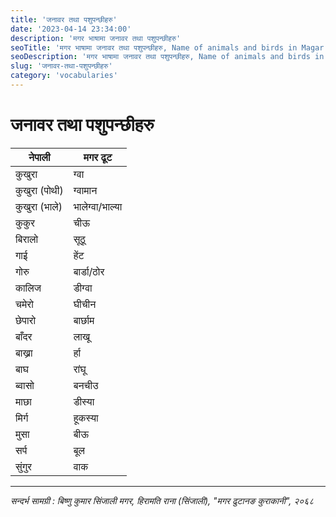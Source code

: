 ```yaml
---
title: 'जनावर तथा पशुपन्छीहरु'
date: '2023-04-14 23:34:00'
description: 'मगर भाषामा जनावर तथा पशुपन्छीहरु'
seoTitle: 'मगर भाषामा जनावर तथा पशुपन्छीहरु, Name of animals and birds in Magar Language'
seoDescription: 'मगर भाषामा जनावर तथा पशुपन्छीहरु, Name of animals and birds in Magar Language'
slug: 'जनावर-तथा-पशुपन्छीहरु'
category: 'vocabularies'
---
```

# जनावर तथा पशुपन्छीहरु

<div class="row">
    <div class="col-md-6">
        <div class="table-responsive">
            <table class="table table-striped">
                <thead>
                    <tr><th>नेपाली</th><th>मगर ढूट</th></tr>
                </thead>
                <tbody>
                    <tr><td>कुखुरा</td><td>ग्वा</td></tr>
                    <tr><td>कुखुरा (पोथी)</td><td>ग्वामान</td></tr>
                    <tr><td>कुखुरा (भाले)</td><td>भालेग्वा/भाल्या</td></tr>
                    <tr><td>कुकुर</td><td>चीऊ</td></tr>
                    <tr><td>बिरालो</td><td>सूठू</td></tr>
                    <tr><td>गाई</td><td>हेंट</td></tr>
                    <tr><td>गोरु</td><td>बार्डा/ठोर</td></tr>
                    <tr><td>कालिज</td><td>डीग्वा</td></tr>
                    <tr><td>चमेरो</td><td>घीचीन</td></tr>
                    <tr><td>छेपारो</td><td>बार्छाम</td></tr>
                    <tr><td>बाँदर</td><td>लाखू</td></tr>
                    <tr><td>बाख्रा</td><td>र्हा</td></tr>
                    <tr><td>बाघ</td><td>रांघू</td></tr>
                    <tr><td>ब्वासो</td><td>बनचीउ</td></tr>
                    <tr><td>माछा</td><td>डीस्या</td></tr>
                    <tr><td>मिर्ग</td><td>हूकस्या</td></tr>
                    <tr><td>मुसा</td><td>बीऊ</td></tr>
                    <tr><td>सर्प</td><td>बूल</td></tr>
                    <tr><td>सुंगुर</td><td>वाक</td></tr>
                </tbody>
            </table>
        </div>
    </div>
</div>

----
*सन्दर्भ सामग्री  : बिष्णु कुमार सिंजाली मगर, हिरामति राना (सिंजाली),  "मगर  ढुटानङ कुराकानी", २०६८*
